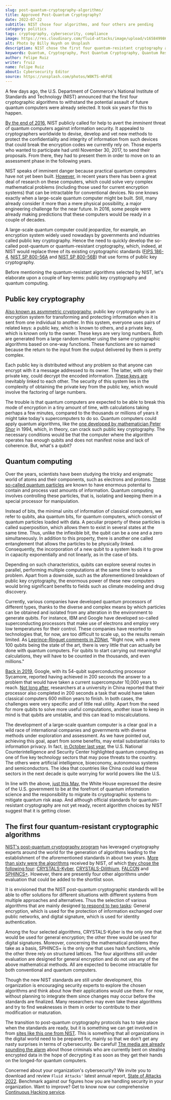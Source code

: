 ```yaml
---
slug: post-quantum-cryptography-algorithms/
title: Approved Post-Quantum Cryptography?
date: 2022-07-22
subtitle: NIST chose four algorithms, and four others are pending
category: politics
tags: cryptography, cybersecurity, compliance
image: https://res.cloudinary.com/fluid-attacks/image/upload/v1658499864/blog/post-quantum-cryptography-algorithms/cover_post-quantum-cryptography-algorithms.webp
alt: Photo by Billy Huynh on Unsplash
description: NIST chose the first four quantum-resistant cryptography algorithms. Here you'll learn about it with an intro to public key cryptography and quantum computing.
keywords: Quantum, Cryptography, Post Quantum Cryptography, Quantum Resistant Cryptography, Quantum Computers, Public Key Cryptography, Nist, Ethical Hacking, Pentesting
author: Felipe Ruiz
writer: fruiz
name: Felipe Ruiz
about1: Cybersecurity Editor
source: https://unsplash.com/photos/W8KTS-mhFUE
---
```


A few days ago,
the U.S. Department of Commerce's
National Institute of Standards and Technology
(NIST) announced that the first four cryptographic algorithms
to withstand the potential assault of future quantum computers
were already selected.
It took six years for this to happen.

[By the end of 2016](https://www.nist.gov/news-events/news/2016/12/nist-asks-public-help-future-proof-electronic-information),
NIST publicly called for help
to avert the *imminent* threat of quantum computers
against information security.
It appealed to cryptographers worldwide to devise,
develop and vet new methods
to protect the confidentiality and integrity of information
from such devices that could break the encryption codes
we currently rely on.
Those experts who wanted to participate had until November 30, 2017,
to send their proposals.
From there,
they had to present them
in order to move on to an assessment phase
in the following years.

NIST speaks of imminent danger
because practical quantum computers have not yet been built.
[However](https://csrc.nist.gov/projects/post-quantum-cryptography),
in recent years
there has been a great deal of research on these computers,
which could solve very complex mathematical problems
(including those used for current encryption systems)
that can be intractable for conventional devices.
No one knows exactly
when a large-scale quantum computer might be built.
Still,
many already consider it more than a mere physical possibility,
a major engineering challenge for the near future.
In 2016,
some people were already making predictions
that these computers would be ready in a couple of decades.

A large-scale quantum computer could jeopardize,
for example,
an encryption system widely used nowadays by governments and industries
called public key cryptography.
Hence the need to quickly develop
the so-called post-quantum or quantum-resistant cryptography,
which,
indeed,
at NIST would replace three of its existing cryptographic standards
([FIPS 186-4](http://nvlpubs.nist.gov/nistpubs/FIPS/NIST.FIPS.186-4.pdf),
[NIST SP 800-56A](http://nvlpubs.nist.gov/nistpubs/SpecialPublications/NIST.SP.800-56Ar2.pdf)
and [NIST SP 800-56B](http://nvlpubs.nist.gov/nistpubs/SpecialPublications/NIST.SP.800-56Br1.pdf))
that use forms of public key cryptography.

Before mentioning the quantum-resistant algorithms selected by NIST,
let's elaborate upon a couple of key terms:
public key cryptography and quantum computing.

## Public key cryptography

[Also known as asymmetric cryptography](https://en.wikipedia.org/wiki/Public-key_cryptography),
public key cryptography is an encryption system
for transforming and protecting information
when it is sent from one individual to another.
In this system,
everyone uses pairs of related keys:
a public key,
which is known to others,
and a private key,
which is known only to the owner.
These keys are very long numbers.
Both are generated from a large random number
using the same cryptographic algorithms
based on one-way functions.
These functions are so named
because the return to the input
from the output delivered by them
is pretty complex.

Each public key is distributed without any problem
so that anyone can encrypt with it a message addressed to its owner.
The latter,
with only their private key,
could decrypt the encoded information.
[These keys are](https://www.zdnet.com/article/quantum-computers-could-one-day-reveal-all-of-our-secrets/)
inevitably linked to each other.
The security of this system
lies in the complexity of obtaining the private key
from the public key,
which would involve the factoring of large numbers.

The trouble is that
quantum computers are expected to be able to break this mode of encryption
in a tiny amount of time,
with calculations taking perhaps a few minutes,
compared to the thousands or millions of years
it might take today's supercomputers to do so.
Quantum computers could apply quantum algorithms,
like the [one developed by mathematician Peter Shor](https://en.wikipedia.org/wiki/Shor%27s_algorithm)
in 1994,
which, in theory, can crack such public key cryptography.
The necessary conditions would be that
the computer where the algorithm operates has enough qubits
and does not manifest noise and lack of coherence.
But, what's a qubit?

## Quantum computing

Over the years,
scientists have been studying
the tricky and enigmatic world of atoms and their components,
such as electrons and protons.
[These so-called quantum particles](https://www.zdnet.com/article/what-is-quantum-computing-everything-you-need-to-know-about-the-strange-world-of-quantum-computers/)
are known to have enormous potential
to contain and process vast amounts of information.
Quantum computing involves controlling these particles,
that is,
isolating and keeping them in a special processor for manipulation.

Instead of bits,
the minimal units of information of classical computers,
we refer to qubits,
aka quantum bits,
for quantum computers,
which consist of quantum particles loaded with data.
A peculiar property of these particles is called superposition,
which allows them to exist in several states at the same time.
Thus,
unlike the inflexible bit,
the qubit can be a one and a zero simultaneously.
In addition to this property,
there is another one called entanglement
that allows the particles to be physically linked.
Consequently,
the incorporation of a new qubit to a system
leads it to grow in capacity exponentially and not linearly,
as in the case of bits.

Depending on such characteristics,
qubits can explore several routes in parallel,
performing multiple computations at the same time to solve a problem.
Apart from a downside,
such as the aforementioned breakdown of public key cryptography,
the enormous power of these new computers would bring significant benefits
to fields such as climate modeling and drug discovery.

Currently,
various companies have developed quantum processors of different types,
thanks to the diverse and complex means
by which particles can be obtained
and isolated from any alteration in the environment
to generate qubits.
For instance,
IBM and Google have developed so-called superconducting processors
that make use of electrons
and employ very low temperatures for their control.
These companies have resorted to technologies that,
for now,
are too difficult to scale up,
so the results remain limited.
As [Leprince-Ringuet comments in ZDNet](https://www.zdnet.com/article/what-is-quantum-computing-everything-you-need-to-know-about-the-strange-world-of-quantum-computers/),
"Right now,
with a mere 100 qubits being the state of the art,
there is very little that can actually be done with quantum computers.
For qubits to start carrying out meaningful calculations,
they will have to be counted in the thousands,
and even millions."

[Back in 2019](https://www.zdnet.com/article/google-weve-made-quantum-supremacy-breakthrough-with-54-qubit-sycamore-chip/),
Google,
with its 54-qubit superconducting processor Sycamore,
reported having achieved in 200 seconds the answer to a problem
that would have taken a current supercomputer 10,000 years to reach.
[Not long after](https://www.zdnet.com/article/quantum-supremacy-milestone-achieved-by-light-emitting-quantum-computer/),
researchers at a university in China reported that
their processor also completed in 200 seconds a task
that would have taken classical computers 600 million years to finish.
In both cases,
the challenges were very specific and of little real utility.
Apart from the need for more qubits to solve more useful computations,
another issue to keep in mind is that qubits are unstable,
and this can lead to miscalculations.

The development of a large-scale quantum computer is a clear goal
in a wild race of international companies and governments
with diverse methods under exploration and assessment.
As we have pointed out,
achieving this goal,
apart from some benefits,
may entail substantial risks to information privacy.
In fact,
[in October last year](https://www.dni.gov/files/NCSC/documents/SafeguardingOurFuture/FINAL_NCSC_Emerging%20Technologies_Factsheet_10_22_2021.pdf),
the U.S. National Counterintelligence and Security Center
highlighted quantum computing as one of five key technology sectors
that may pose threats to the country.
The others were artificial intelligence,
bioeconomy, autonomous systems and semiconductors.
The idea that countries like China could lead these sectors
in the next decade
is quite worrying for world powers like the U.S.

In line with the above,
[just this May](https://www.whitehouse.gov/briefing-room/statements-releases/2022/05/04/national-security-memorandum-on-promoting-united-states-leadership-in-quantum-computing-while-mitigating-risks-to-vulnerable-cryptographic-systems/),
the White House expressed the desire of the U.S. government
to be at the forefront of quantum information science
and the responsibility to migrate its cryptographic systems
to mitigate quantum risk asap.
And although official standards
for quantum-resistant cryptography
are not yet ready,
recent algorithm choices by NIST suggest that
it is getting closer.

## The first four quantum-resistant cryptographic algorithms

[NIST's post-quantum cryptography program](https://www.nist.gov/news-events/news/2022/07/nist-announces-first-four-quantum-resistant-cryptographic-algorithms)
has leveraged cryptography experts around the world
for the generation of algorithms
leading to the establishment of the aforementioned standards
in about two years.
[More than sixty were the algorithms](https://www.nist.gov/news-events/news/2020/07/nists-post-quantum-cryptography-program-enters-selection-round)
received by NIST,
of which [they chose the following four](https://csrc.nist.gov/Projects/post-quantum-cryptography/selected-algorithms-2022):
[CRYSTALS-Kyber](https://pq-crystals.org/kyber/index.shtml),
[CRYSTALS-Dilithium](https://pq-crystals.org/dilithium/index.shtml),
[FALCON](https://falcon-sign.info/)
and [SPHINCS+](https://sphincs.org/).
However,
there are presently four other algorithms under evaluation
that could be added to the shortlist soon.

It is envisioned that
the NIST post-quantum cryptographic standards will be able
to offer solutions for different situations with different systems
from multiple approaches and alternatives.
Thus the selection of various algorithms
that are mainly designed [to respond to two tasks](https://www.nist.gov/news-events/news/2022/07/nist-announces-first-four-quantum-resistant-cryptographic-algorithms):
General encryption,
which is used for the protection of information
exchanged over public networks,
and digital signature,
which is used for identity authentication.

Among the four selected algorithms,
CRYSTALS-Kyber is the only one
that would be used for general encryption;
the other three would be used for digital signatures.
Moreover,
concerning the mathematical problems they take as a basis,
SPHINCS+ is the only one that uses hash functions,
while the other three rely on structured lattices.
The four algorithms still under evaluation are designed for general encryption
and do not use any of the above mathematical methods.
All are expected to become intractable
for both conventional and quantum computers.

Though the new NIST standards are still under development,
this organization is encouraging security experts
to explore the chosen algorithms
and think about how their applications would use them.
For now,
without planning to integrate them
since changes may occur before the standards are finalized.
Many researchers may even take these algorithms
and try to find weaknesses in them
in order to contribute to their modification or maturation.

The transition to post-quantum cryptography protocols has to take place
when the standards are ready,
but it is something we can get involved in
from [sites like this one from NIST](https://www.nccoe.nist.gov/crypto-agility-considerations-migrating-post-quantum-cryptographic-algorithms).
This is something
that all organizations in the digital world need to be prepared for,
mainly so that we don't get any nasty surprises
in terms of cybersecurity.
Be careful!
[The media are already sounding the alarm](https://www.zdnet.com/article/quantum-computers-could-crack-encryption-warns-white-house-as-it-details-action-plan/)
about those criminals
who are currently bent on stealing encrypted data
in the hope of decrypting it
as soon as they get their hands on the longed-for quantum computers.

Concerned about your organization's cybersecurity?
We invite you to download and review `Fluid Attacks'` latest annual report,
[State of Attacks 2022](https://try.fluidattacks.tech/report/state-of-attacks-2022/).
Benchmark against our figures
how you are handling security in your organization.
Want to improve?
Get to know now our comprehensive [Continuous Hacking service](../../services/continuous-hacking/).
